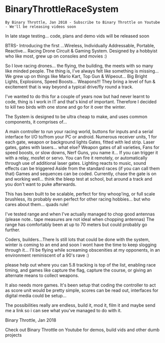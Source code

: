 # BinaryThrottleRaceSystem
    By Binary Throttle, Jan 2018 - Subscribe to Binary Throttle on Youtube - We'll be releasing videos soon
    
In late stage testing... code, plans and demo vids will be released soon

BTRS- Introducing the first ...Wireless, Individually Addressable, Portable, Reactive... Racing Drone Circuit &amp; Gaming System.  Designed by a hobbyist who like most, grew up on consoles and movies :)

So I love racing drones... the flying, the building, the meets with so many like minded people. 
The thing is, I've always felt like something is missing... 
We grew up on things like Mario Kart, Top Gun & Wipeout... Big Bright Lights, Explosions, Speed Boosts... Weapons!!!
They bring a level of fun & excitement that is way beyond a typical drive/fly round a track.

I've wanted to do this for a couple of years now but had never learnt to code, thing is I work in IT and that's kind of important. 
Therefore I decided to kill two birds with one stone and go for it over the winter. 

The System is designed to be ultra cheap to make, and uses common components, it comprises of...

A main controller to run your racing world, buttons for inputs and a serial interface for I/O to/from your PC or android.
Numerous receiver units, 1 for each gate, weapon or background lights
Gates, fitted with led strip.
Laser gates, gates with lasers... what else?
Weapon gates of all varieties, Fans for speed boosts, or slow downs, Nerf Guns, you name it... If you can trigger it with a relay, mosfet or servo. You can fire it remotely, or automatically through use of additional laser gates.
Lighting reacts to music, sound effects can be triggered
Aside from the standard races (if you can call them that) Games and sequences can be coded.
Currently, chase the gate is on and working well... think the bleep test at school, but around a track and you don't want to puke afterwards.

This has been built to be scalable, perfect for tiny whoop'ing, or full scale brushless, its probably even perfect for other racing hobbies... but who cares about them... quads rule!

I've tested range and when I've actually managed to chop good antennas (please note.. tape measures are not ideal when chopping antennas) The range has comfortably been at up to 70 meters but could probably go further.

Coders, builders...There Is still lots that could be done with the system, winter is coming to an end and soon I wont have the time to keep slogging through it... I'll be flying while screaming obscenities at my opponents, in an environment reminiscent of a 90's rave :)

please help out where you can
5.8 tracking is top of the list, enabling race timing, and games like capture the flag, capture the course, or giving an alternate means to collect weapons.

It also needs more games. It's been setup that coding the controller to act as score unit would be pretty simple, scores can be read out, interfaces for digital media could be setup...

The possibilities really are endless, 
build it, mod it, film it and maybe send me a link so i can see what you've managed to do with it.

Binary Throttle, Jan 2018

Check out Binary Throttle on Youtube for demos, build vids and other dumb projects
